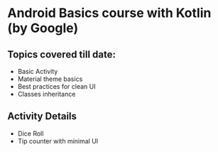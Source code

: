 # Android Basics course with Kotlin (by Google)

## Topics covered till date:
* Basic Activity
* Material theme basics
* Best practices for clean UI
* Classes inheritance 

## Activity Details
* Dice Roll 
* Tip counter with minimal UI 

